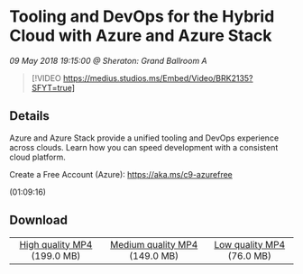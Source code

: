 # Tooling and DevOps for the Hybrid Cloud with Azure and Azure Stack

*09 May 2018 19:15:00 @ Sheraton: Grand Ballroom A*

> [!VIDEO https://medius.studios.ms/Embed/Video/BRK2135?SFYT=true]

## Details

<p>Azure and Azure Stack provide a unified tooling and DevOps experience across clouds. Learn how you can speed development with a consistent cloud platform.</p><p>Create a Free Account (Azure): <a href="https://aka.ms/c9-azurefree">https://aka.ms/c9-azurefree</a></p> (01:09:16)

## Download

||||
|:--:|:----:|:-:|
|[High quality MP4](https://sec.ch9.ms/ch9/67ae/73cdbb9a-d3e4-4e9d-9a8a-d82e94f967ae/BRK2135_high.mp4) (199.0 MB)|[Medium quality MP4](https://sec.ch9.ms/ch9/67ae/73cdbb9a-d3e4-4e9d-9a8a-d82e94f967ae/BRK2135_mid.mp4) (149.0 MB)|[Low quality MP4](https://sec.ch9.ms/ch9/67ae/73cdbb9a-d3e4-4e9d-9a8a-d82e94f967ae/BRK2135.mp4) (76.0 MB)|